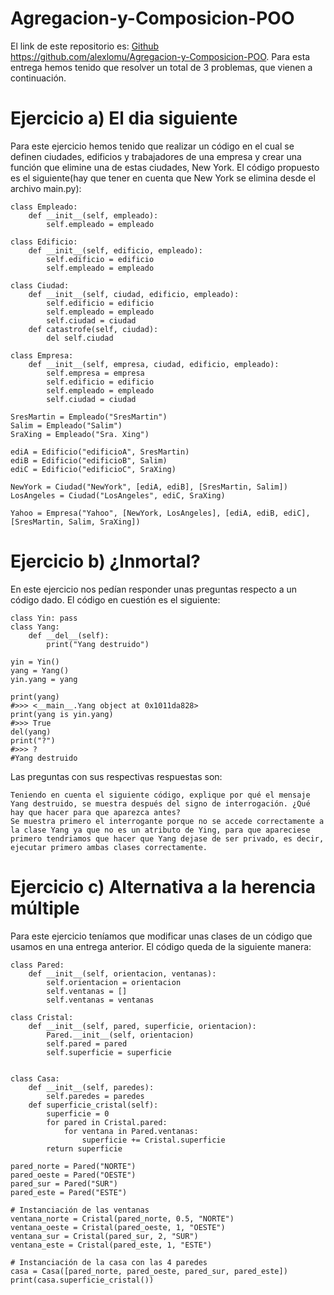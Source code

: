 # Agregacion-y-Composicion-POO
El link de este repositorio es: [Github](https://github.com/alexlomu/Agregacion-y-Composicion-POO)
https://github.com/alexlomu/Agregacion-y-Composicion-POO.
Para esta entrega hemos tenido que resolver un total de 3 problemas, que vienen a continuación.
# Ejercicio a) El dia siguiente
Para este ejercicio hemos tenido que realizar un código en el cual se definen ciudades, edificios y trabajadores de una empresa y crear una función que elimine una de estas ciudades, New York.
El código propuesto es el siguiente(hay que tener en cuenta que New York se elimina desde el archivo main.py):
```
class Empleado:
    def __init__(self, empleado):
        self.empleado = empleado

class Edificio:
    def __init__(self, edificio, empleado):
        self.edificio = edificio
        self.empleado = empleado

class Ciudad:
    def __init__(self, ciudad, edificio, empleado):
        self.edificio = edificio
        self.empleado = empleado
        self.ciudad = ciudad
    def catastrofe(self, ciudad):
        del self.ciudad

class Empresa:
    def __init__(self, empresa, ciudad, edificio, empleado):
        self.empresa = empresa
        self.edificio = edificio
        self.empleado = empleado
        self.ciudad = ciudad

SresMartin = Empleado("SresMartin")
Salim = Empleado("Salim")
SraXing = Empleado("Sra. Xing")

ediA = Edificio("edificioA", SresMartin)
ediB = Edificio("edificioB", Salim)
ediC = Edificio("edificioC", SraXing)

NewYork = Ciudad("NewYork", [ediA, ediB], [SresMartin, Salim])
LosAngeles = Ciudad("LosAngeles", ediC, SraXing)

Yahoo = Empresa("Yahoo", [NewYork, LosAngeles], [ediA, ediB, ediC], [SresMartin, Salim, SraXing])

```

# Ejercicio b) ¿Inmortal?
En este ejercicio nos pedían responder unas preguntas respecto a un código dado. El código en cuestión es el siguiente:
```
class Yin: pass 
class Yang: 
    def __del__(self): 
        print("Yang destruido") 
 
yin = Yin() 
yang = Yang() 
yin.yang = yang 
 
print(yang) 
#>>> <__main__.Yang object at 0x1011da828> 
print(yang is yin.yang) 
#>>> True 
del(yang) 
print("?") 
#>>> ? 
#Yang destruido
```

Las preguntas con sus respectivas respuestas son:
```
Teniendo en cuenta el siguiente código, explique por qué el mensaje Yang destruido, se muestra después del signo de interrogación. ¿Qué hay que hacer para que aparezca antes?
Se muestra primero el interrogante porque no se accede correctamente a la clase Yang ya que no es un atributo de Ying, para que apareciese primero tendriamos que hacer que Yang dejase de ser privado, es decir, ejecutar primero ambas clases correctamente.
```

# Ejercicio c) Alternativa a la herencia múltiple
Para este ejercicio teníamos que modificar unas clases de un código que usamos en una entrega anterior. El código queda de la siguiente manera:
```
class Pared:
    def __init__(self, orientacion, ventanas):
        self.orientacion = orientacion
        self.ventanas = []
        self.ventanas = ventanas

class Cristal:
    def __init__(self, pared, superficie, orientacion):
        Pared.__init__(self, orientacion)
        self.pared = pared
        self.superficie = superficie


class Casa:
    def __init__(self, paredes):
        self.paredes = paredes
    def superficie_cristal(self):
        superficie = 0
        for pared in Cristal.pared:
            for ventana in Pared.ventanas:
                superficie += Cristal.superficie
        return superficie

pared_norte = Pared("NORTE") 
pared_oeste = Pared("OESTE") 
pared_sur = Pared("SUR") 
pared_este = Pared("ESTE") 

# Instanciación de las ventanas 
ventana_norte = Cristal(pared_norte, 0.5, "NORTE") 
ventana_oeste = Cristal(pared_oeste, 1, "OESTE") 
ventana_sur = Cristal(pared_sur, 2, "SUR") 
ventana_este = Cristal(pared_este, 1, "ESTE") 

# Instanciación de la casa con las 4 paredes 
casa = Casa([pared_norte, pared_oeste, pared_sur, pared_este]) 
print(casa.superficie_cristal()) 
```
